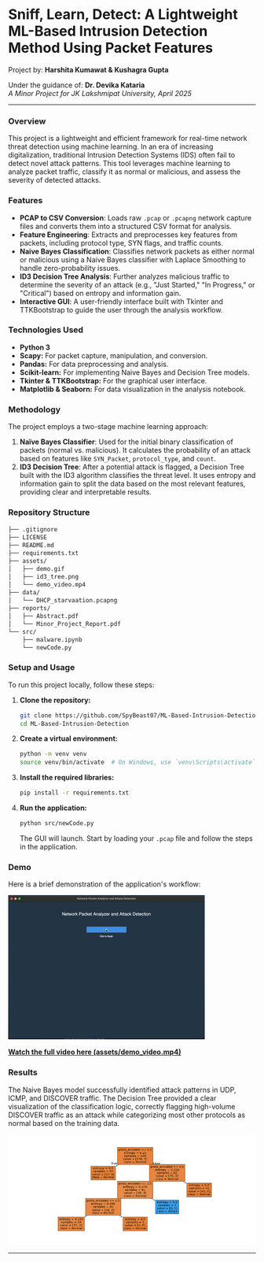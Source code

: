 # Sniff, Learn, Detect: A Lightweight ML-Based Intrusion Detection Method Using Packet Features

Project by: **Harshita Kumawat & Kushagra Gupta**

Under the guidance of: **Dr. Devika Kataria** </br>
*A Minor Project for JK Lakshmipat University, April 2025*

---

### Overview

This project is a lightweight and efficient framework for real-time network threat detection using machine learning. In an era of increasing digitalization, traditional Intrusion Detection Systems (IDS) often fail to detect novel attack patterns. This tool leverages machine learning to analyze packet traffic, classify it as normal or malicious, and assess the severity of detected attacks.

### Features

* **PCAP to CSV Conversion**: Loads raw `.pcap` or `.pcapng` network capture files and converts them into a structured CSV format for analysis.
* **Feature Engineering**: Extracts and preprocesses key features from packets, including protocol type, SYN flags, and traffic counts.
* **Naive Bayes Classification**: Classifies network packets as either normal or malicious using a Naive Bayes classifier with Laplace Smoothing to handle zero-probability issues.
* **ID3 Decision Tree Analysis**: Further analyzes malicious traffic to determine the severity of an attack (e.g., "Just Started," "In Progress," or "Critical") based on entropy and information gain.
* **Interactive GUI**: A user-friendly interface built with Tkinter and TTKBootstrap to guide the user through the analysis workflow.

### Technologies Used

* **Python 3**
* **Scapy:** For packet capture, manipulation, and conversion.
* **Pandas:** For data preprocessing and analysis.
* **Scikit-learn:** For implementing Naive Bayes and Decision Tree models.
* **Tkinter & TTKBootstrap:** For the graphical user interface.
* **Matplotlib & Seaborn:** For data visualization in the analysis notebook.

### Methodology

The project employs a two-stage machine learning approach:

1.  **Naïve Bayes Classifier**: Used for the initial binary classification of packets (normal vs. malicious). It calculates the probability of an attack based on features like `SYN_Packet`, `protocol_type`, and `count`.
2.  **ID3 Decision Tree**: After a potential attack is flagged, a Decision Tree built with the ID3 algorithm classifies the threat level. It uses entropy and information gain to split the data based on the most relevant features, providing clear and interpretable results.

### Repository Structure

```
├── .gitignore
├── LICENSE
├── README.md
├── requirements.txt
├── assets/
│   ├── demo.gif
│   ├── id3_tree.png
│   └── demo_video.mp4
├── data/
│   └── DHCP_starvaation.pcapng
├── reports/
│   ├── Abstract.pdf
│   └── Minor_Project_Report.pdf
└── src/
    ├── malware.ipynb
    └── newCode.py
```

### Setup and Usage

To run this project locally, follow these steps:

1.  **Clone the repository:**
    ```bash
    git clone https://github.com/SpyBeast07/ML-Based-Intrusion-Detection.git
    cd ML-Based-Intrusion-Detection
    ```

2.  **Create a virtual environment:**
    ```bash
    python -m venv venv
    source venv/bin/activate  # On Windows, use `venv\Scripts\activate`
    ```

3.  **Install the required libraries:**
    ```bash
    pip install -r requirements.txt
    ```

4.  **Run the application:**
    ```bash
    python src/newCode.py
    ```
    The GUI will launch. Start by loading your `.pcap` file and follow the steps in the application.

### Demo

Here is a brief demonstration of the application's workflow:

![Smart Sniffer Demo](assets/demo.gif)

[**Watch the full video here (assets/demo_video.mp4)**](assets/demo_video.mp4)

### Results

The Naive Bayes model successfully identified attack patterns in UDP, ICMP, and DISCOVER traffic. The Decision Tree provided a clear visualization of the classification logic, correctly flagging high-volume DISCOVER traffic as an attack while categorizing most other protocols as normal based on the training data.

![ID3 Decision Tree](assets/id3_tree.png)  

---
